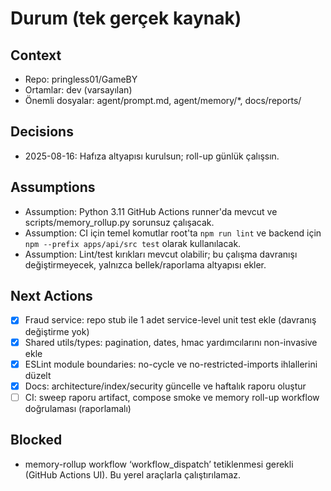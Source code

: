 # Durum (tek gerçek kaynak)
## Context
- Repo: pringless01/GameBY
- Ortamlar: dev (varsayılan)
- Önemli dosyalar: agent/prompt.md, agent/memory/*, docs/reports/

## Decisions
- 2025-08-16: Hafıza altyapısı kurulsun; roll-up günlük çalışsın.

## Assumptions
- Assumption: Python 3.11 GitHub Actions runner'da mevcut ve scripts/memory_rollup.py sorunsuz çalışacak.
- Assumption: CI için temel komutlar root'ta `npm run lint` ve backend için `npm --prefix apps/api/src test` olarak kullanılacak.
- Assumption: Lint/test kırıkları mevcut olabilir; bu çalışma davranışı değiştirmeyecek, yalnızca bellek/raporlama altyapısı ekler.

## Next Actions
- [x] Fraud service: repo stub ile 1 adet service-level unit test ekle (davranış değiştirme yok)
- [x] Shared utils/types: pagination, dates, hmac yardımcılarını non-invasive ekle
- [x] ESLint module boundaries: no-cycle ve no-restricted-imports ihlallerini düzelt
- [x] Docs: architecture/index/security güncelle ve haftalık raporu oluştur
- [ ] CI: sweep raporu artifact, compose smoke ve memory roll-up workflow doğrulaması (raporlamalı)

## Blocked
- memory-rollup workflow ‘workflow_dispatch’ tetiklenmesi gerekli (GitHub Actions UI). Bu yerel araçlarla çalıştırılamaz.
